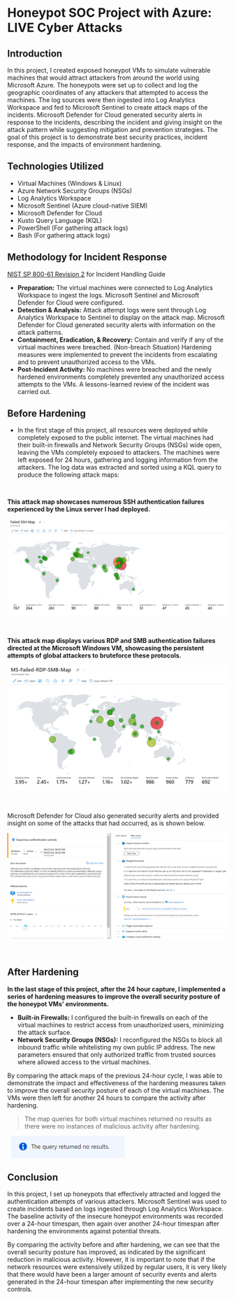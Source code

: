 # Honeypot SOC Project with Azure: LIVE Cyber Attacks

## Introduction
In this project, I created exposed honeypot VMs to simulate vulnerable machines that would attract attackers from around the world using Microsoft Azure. The honeypots were set up to collect and log the geographic coordinates of any attackers that attempted to access the machines. The log sources were then ingested into Log Analytics Workspace and fed to Microsoft Sentinel to create attack maps of the incidents. Microsoft Defender for Cloud generated security alerts in response to the incidents, describing the incident and giving insight on the attack pattern while suggesting mitigation and prevention strategies. The goal of this project is to demonstrate best security practices, incident response, and the impacts of environment hardening.

## Technologies Utilized
- Virtual Machines (Windows & Linux)
- Azure Network Security Groups (NSGs)
- Log Analytics Workspace
- Microsoft Sentinel (Azure cloud-native SIEM)
- Microsoft Defender for Cloud
- Kusto Query Language (KQL)
- PowerShell (For gathering attack logs)
- Bash (For gathering attack logs)

## Methodology for Incident Response
[NIST SP 800-61 Revision 2](https://www.nist.gov/privacy-framework/nist-sp-800-61) for Incident Handling Guide

- <b>Preparation:</b> The virtual machines were connected to Log Analytics Workspace to ingest the logs. Microsoft Sentinel and Microsoft Defender for Cloud were configured.
- <b>Detection & Analysis:</b> Attack attempt logs were sent through Log Analytics Workspace to Sentinel to display on the attack map. Microsoft Defender for Cloud generated security alerts with information on the attack patterns.
- <b>Containment, Eradication, & Recovery:</b> Contain and verify if any of the virtual machines were breached. (Non-breach Situation) Hardening measures were implemented to prevent the incidents from escalating and to prevent unauthorized access to the VMs.
- <b>Post-Incident Activity:</b> No machines were breached and the newly hardened environments completely prevented any unauthorized access attempts to the VMs. A lessons-learned review of the incident was carried out.

## Before Hardening
- In the first stage of this project, all resources were deployed while completely exposed to the public internet. The virtual machines had their built-in firewalls and Network Security Groups (NSGs) wide open, leaving the VMs completely exposed to attackers. The machines were left exposed for 24 hours, gathering and logging information from the attackers. The log data was extracted and sorted using a KQL query to produce the following attack maps:

<br />

<b>This attack map showcases numerous SSH authentication failures experienced by the Linux server I had deployed.</b>

![image](https://github.com/mohammedshahwan/Azure-Honeypot-SOC/blob/main/assets/Linux%2024hr%20Failed%20SSH%20Map.png)

<br />

<b>This attack map displays various RDP and SMB authentication failures directed at the Microsoft Windows VM, showcasing the persistent attempts of global attackers to bruteforce these protocols.</b>

![image](https://github.com/mohammedshahwan/Azure-Honeypot-SOC/blob/main/assets/MS%2024hr%20Failed%20RDP-SMB%20Map.png)

<br />

Microsoft Defender for Cloud also generated security alerts and provided insight on some of the attacks that had occurred, as is shown below.

![image](https://github.com/mohammedshahwan/Azure-Honeypot-SOC/blob/main/assets/MDfC%20Security%20Alert.png)

<br />

## After Hardening

<b>In the last stage of this project, after the 24 hour capture, I implemented a series of hardening measures to improve the overall security posture of the honeypot VMs' environments.</b>

- <b>Built-in Firewalls:</b> I configured the built-in firewalls on each of the virtual machines to restrict access from unauthorized users, minimizing the attack surface.
- <b>Network Security Groups (NSGs):</b> I reconfigured the NSGs to block all inbound traffic while whitelisting my own public IP address. The new parameters ensured that only authorized traffic from trusted sources where allowed access to the virtual machines.

By comparing the attack maps of the previous 24-hour cycle, I was able to demonstrate the impact and effectiveness of the hardening measures taken to improve the overall security posture of each of the virtual machines. The VMs were then left for another 24 hours to compare the activity after hardening.

> The map queries for both virtual machines returned no results as there were no instances of malicious activity after hardening.

![image](https://github.com/mohammedshahwan/Azure-Honeypot-SOC/blob/main/assets/No%20Results%20Query.png)

## Conclusion
In this project, I set up honeypots that effectively attracted and logged the authentication attempts of various attackers. Microsoft Sentinel was used to create incidents based on logs ingested through Log Analytics Workspace. The baseline activity of the insecure honeypot environments was recorded over a 24-hour timespan, then again over another 24-hour timespan after hardening the environments against potential threats.

By comparing the activity before and after hardening, we can see that the overall security posture has improved, as indicated by the significant reduction in malicious activity. However, it is important to note that if the network resources were extensively utilized by regular users, it is very likely that there would have been a larger amount of security events and alerts generated in the 24-hour timespan after implementing the new security controls.

